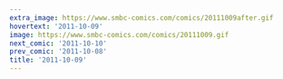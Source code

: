 ```yaml
---
extra_image: https://www.smbc-comics.com/comics/20111009after.gif
hovertext: '2011-10-09'
image: https://www.smbc-comics.com/comics/20111009.gif
next_comic: '2011-10-10'
prev_comic: '2011-10-08'
title: '2011-10-09'
---
```


